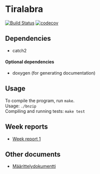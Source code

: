 # Tiralabra
[![Build Status](https://app.travis-ci.com/bntti/tiralabra.svg?branch=main)](https://app.travis-ci.com/bntti/tiralabra)
[![codecov](https://codecov.io/gh/bntti/tiralabra/branch/main/graph/badge.svg?token=UUM7HC26G1)](https://codecov.io/gh/bntti/tiralabra)

## Dependencies
 - catch2
#### Optional dependencies
 - doxygen (for generating documentation)

## Usage
To compile the program, run `make`.  
Usage: `./bnzip`  
Compiling and running tests: `make test`  

## Week reports
- [Week report 1](./documentation/week-report-1.md)

## Other documents
- [Määrittelydokumentti](./documentation/maarittelydokumentti.md)

